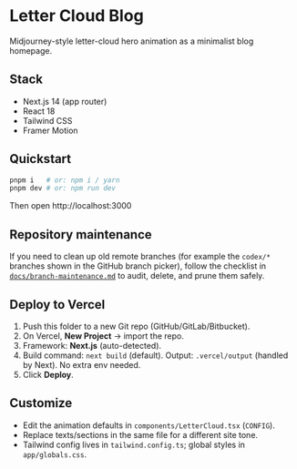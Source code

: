# Letter Cloud Blog

Midjourney-style letter-cloud hero animation as a minimalist blog homepage.

## Stack
- Next.js 14 (app router)
- React 18
- Tailwind CSS
- Framer Motion

## Quickstart

```bash
pnpm i   # or: npm i / yarn
pnpm dev # or: npm run dev
```

Then open http://localhost:3000

## Repository maintenance

If you need to clean up old remote branches (for example the `codex/*`
branches shown in the GitHub branch picker), follow the checklist in
[`docs/branch-maintenance.md`](docs/branch-maintenance.md) to audit, delete,
and prune them safely.

## Deploy to Vercel

1. Push this folder to a new Git repo (GitHub/GitLab/Bitbucket).
2. On Vercel, **New Project** → import the repo.
3. Framework: **Next.js** (auto-detected).
4. Build command: `next build` (default). Output: `.vercel/output` (handled by Next). No extra env needed.
5. Click **Deploy**.

## Customize

- Edit the animation defaults in `components/LetterCloud.tsx` (`CONFIG`).
- Replace texts/sections in the same file for a different site tone.
- Tailwind config lives in `tailwind.config.ts`; global styles in `app/globals.css`.
